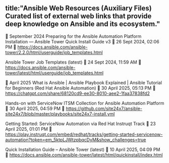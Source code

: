 ## title:"Ansible Web Resources (Auxiliary Files) Curated list of external web links that provide deep knowledge on Ansible and its ecosystem."


📅 September 2024
Preparing for the Ansible Automation Platform Installation — Ansible Tower Quick Install Guide v3
📅 26 Sept 2024, 02:06 PM
🔗 https://docs.ansible.com/ansible-tower/2.2.0/html/userguide/job_templates.html

Ansible Tower Job Templates (latest)
📅 24 Sept 2024, 11:59 AM
🔗 https://docs.ansible.com/ansible-tower/latest/html/userguide/job_templates.html

📅 April 2025
What is Ansible | Ansible Playbook Explained | Ansible Tutorial for Beginners (Red Hat Ansible Automation)
📅 30 April 2025, 05:13 PM
🔗 https://chatgpt.com/share/68120cd9-ee30-8010-aee2-1faa37838fd2

Hands-on with ServiceNow ITSM Collection for Ansible Automation Platform
📅 30 April 2025, 04:59 PM
🔗 https://github.com/site24x7/ansible-site24x7/blob/master/playbooks/site24x7-install.yml

Getting Started: ServiceNow Automation via Red Hat Instruqt Track
📅 23 April 2025, 01:01 PM
🔗 https://play.instruqt.com/embed/redhat/tracks/getting-started-servicenow-automation?token=em_5ktpLJWtzpbqcDyM&show_challenges=true

Quick Installation Guide – Ansible Tower (latest)
📅 10 April 2025, 04:09 PM
🔗 https://docs.ansible.com/ansible-tower/latest/html/quickinstall/index.html
